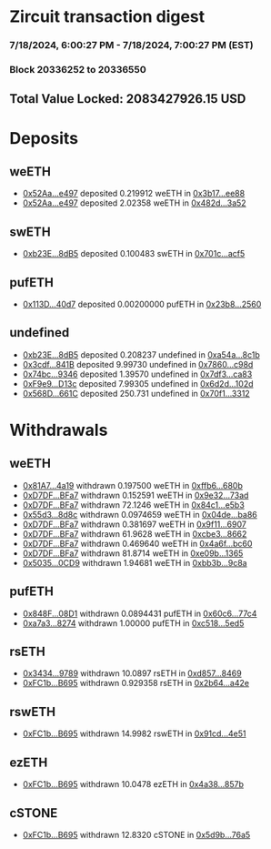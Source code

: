 # Zircuit transaction digest
### 7/18/2024, 6:00:27 PM - 7/18/2024, 7:00:27 PM (EST)
### Block 20336252 to 20336550

## Total Value Locked: 2083427926.15 USD

# Deposits
## weETH
- [0x52Aa...e497](https://etherscan.io/address/0x52Aa899454998Be5b000Ad077a46Bbe360F4e497) deposited 0.219912 weETH in [0x3b17...ee88](https://etherscan.io/tx/0x52Aa899454998Be5b000Ad077a46Bbe360F4e497)
- [0x52Aa...e497](https://etherscan.io/address/0x52Aa899454998Be5b000Ad077a46Bbe360F4e497) deposited 2.02358 weETH in [0x482d...3a52](https://etherscan.io/tx/0x52Aa899454998Be5b000Ad077a46Bbe360F4e497)
## swETH
- [0xb23E...8dB5](https://etherscan.io/address/0xb23EFD0ff84eF9E66e15fED03be5A6bC308a8dB5) deposited 0.100483 swETH in [0x701c...acf5](https://etherscan.io/tx/0xb23EFD0ff84eF9E66e15fED03be5A6bC308a8dB5)
## pufETH
- [0x113D...40d7](https://etherscan.io/address/0x113DbfA15f544A4A5F6f6AeD626cd906555340d7) deposited 0.00200000 pufETH in [0x23b8...2560](https://etherscan.io/tx/0x113DbfA15f544A4A5F6f6AeD626cd906555340d7)
## undefined
- [0xb23E...8dB5](https://etherscan.io/address/0xb23EFD0ff84eF9E66e15fED03be5A6bC308a8dB5) deposited 0.208237 undefined in [0xa54a...8c1b](https://etherscan.io/tx/0xb23EFD0ff84eF9E66e15fED03be5A6bC308a8dB5)
- [0x3cdf...841B](https://etherscan.io/address/0x3cdfF59efC7F4edd3f98Eaf3e6c7086F8F78841B) deposited 9.99730 undefined in [0x7860...c98d](https://etherscan.io/tx/0x3cdfF59efC7F4edd3f98Eaf3e6c7086F8F78841B)
- [0x74bc...9346](https://etherscan.io/address/0x74bce56A658E4D22f90a43a3d0a57Ccf2Dac9346) deposited 1.39570 undefined in [0x7df3...ca83](https://etherscan.io/tx/0x74bce56A658E4D22f90a43a3d0a57Ccf2Dac9346)
- [0xF9e9...D13c](https://etherscan.io/address/0xF9e9d66C645d11C77FD244665205Ad84FaeDD13c) deposited 7.99305 undefined in [0x6d2d...102d](https://etherscan.io/tx/0xF9e9d66C645d11C77FD244665205Ad84FaeDD13c)
- [0x568D...661C](https://etherscan.io/address/0x568D0e1F84dB2EEf8578C8cEDCCF9e78A47C661C) deposited 250.731 undefined in [0x70f1...3312](https://etherscan.io/tx/0x568D0e1F84dB2EEf8578C8cEDCCF9e78A47C661C)
# Withdrawals
## weETH
- [0x81A7...4a19](https://etherscan.io/address/0x81A7dbFC6608A5b8dF545725a355679363FA4a19) withdrawn 0.197500 weETH in [0xffb6...680b](https://etherscan.io/tx/0x81A7dbFC6608A5b8dF545725a355679363FA4a19)
- [0xD7DF...BFa7](https://etherscan.io/address/0xD7DF7E085214743530afF339aFC420c7c720BFa7) withdrawn 0.152591 weETH in [0x9e32...73ad](https://etherscan.io/tx/0xD7DF7E085214743530afF339aFC420c7c720BFa7)
- [0xD7DF...BFa7](https://etherscan.io/address/0xD7DF7E085214743530afF339aFC420c7c720BFa7) withdrawn 72.1246 weETH in [0x84c1...e5b3](https://etherscan.io/tx/0xD7DF7E085214743530afF339aFC420c7c720BFa7)
- [0x55d3...8d8c](https://etherscan.io/address/0x55d332a1A59eFE29559e50C04e629FA54D948d8c) withdrawn 0.0974659 weETH in [0x04de...ba86](https://etherscan.io/tx/0x55d332a1A59eFE29559e50C04e629FA54D948d8c)
- [0xD7DF...BFa7](https://etherscan.io/address/0xD7DF7E085214743530afF339aFC420c7c720BFa7) withdrawn 0.381697 weETH in [0x9f11...6907](https://etherscan.io/tx/0xD7DF7E085214743530afF339aFC420c7c720BFa7)
- [0xD7DF...BFa7](https://etherscan.io/address/0xD7DF7E085214743530afF339aFC420c7c720BFa7) withdrawn 61.9628 weETH in [0xcbe3...8662](https://etherscan.io/tx/0xD7DF7E085214743530afF339aFC420c7c720BFa7)
- [0xD7DF...BFa7](https://etherscan.io/address/0xD7DF7E085214743530afF339aFC420c7c720BFa7) withdrawn 0.469640 weETH in [0x4a6f...bc60](https://etherscan.io/tx/0xD7DF7E085214743530afF339aFC420c7c720BFa7)
- [0xD7DF...BFa7](https://etherscan.io/address/0xD7DF7E085214743530afF339aFC420c7c720BFa7) withdrawn 81.8714 weETH in [0xe09b...1365](https://etherscan.io/tx/0xD7DF7E085214743530afF339aFC420c7c720BFa7)
- [0x5035...0CD9](https://etherscan.io/address/0x503590E93399b682c1B33c949FabBAB773DD0CD9) withdrawn 1.94681 weETH in [0xbb3b...9c8a](https://etherscan.io/tx/0x503590E93399b682c1B33c949FabBAB773DD0CD9)
## pufETH
- [0x848F...08D1](https://etherscan.io/address/0x848FDc63b72cA50164F7975c0F3789c8165a08D1) withdrawn 0.0894431 pufETH in [0x60c6...77c4](https://etherscan.io/tx/0x848FDc63b72cA50164F7975c0F3789c8165a08D1)
- [0xa7a3...8274](https://etherscan.io/address/0xa7a308B0fcf8E00cbDA844aD2DCA0Bf29C878274) withdrawn 1.00000 pufETH in [0xc518...5ed5](https://etherscan.io/tx/0xa7a308B0fcf8E00cbDA844aD2DCA0Bf29C878274)
## rsETH
- [0x3434...9789](https://etherscan.io/address/0x34349c5569e7B846c3558961552D2202760A9789) withdrawn 10.0897 rsETH in [0xd857...8469](https://etherscan.io/tx/0x34349c5569e7B846c3558961552D2202760A9789)
- [0xFC1b...B695](https://etherscan.io/address/0xFC1bc5a9867e9C5E671c5B33cfb60addb970B695) withdrawn 0.929358 rsETH in [0x2b64...a42e](https://etherscan.io/tx/0xFC1bc5a9867e9C5E671c5B33cfb60addb970B695)
## rswETH
- [0xFC1b...B695](https://etherscan.io/address/0xFC1bc5a9867e9C5E671c5B33cfb60addb970B695) withdrawn 14.9982 rswETH in [0x91cd...4e51](https://etherscan.io/tx/0xFC1bc5a9867e9C5E671c5B33cfb60addb970B695)
## ezETH
- [0xFC1b...B695](https://etherscan.io/address/0xFC1bc5a9867e9C5E671c5B33cfb60addb970B695) withdrawn 10.0478 ezETH in [0x4a38...857b](https://etherscan.io/tx/0xFC1bc5a9867e9C5E671c5B33cfb60addb970B695)
## cSTONE
- [0xFC1b...B695](https://etherscan.io/address/0xFC1bc5a9867e9C5E671c5B33cfb60addb970B695) withdrawn 12.8320 cSTONE in [0x5d9b...76a5](https://etherscan.io/tx/0xFC1bc5a9867e9C5E671c5B33cfb60addb970B695)
